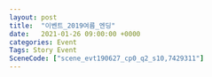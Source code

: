 ```yaml
---
layout: post
title:  "이벤트_2019여름_엔딩"
date:   2021-01-26 09:00:00 +0000
categories: Event
Tags: Story Event
SceneCode: ["scene_evt190627_cp0_q2_s10,7429311"]
---
```

